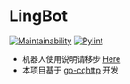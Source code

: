 # LingBot
[![Maintainability](https://api.codeclimate.com/v1/badges/33e0bc882e0acbf4a836/maintainability)](https://codeclimate.com/github/guimc233/LingBot/maintainability)
[![Pylint](https://github.com/guimc233/LingBot/actions/workflows/pylint.yml/badge.svg?event=push)](https://github.com/guimc233/LingBot/actions/workflows/pylint.yml)
 * 机器人使用说明请移步 [Here](https://lingbot.guimc.ltd)
 * 本项目基于 [go-cqhttp](https://github.com/Mrs4s/go-cqhttp) 开发

